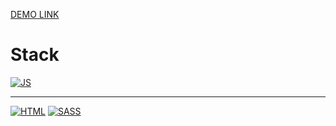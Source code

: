 [DEMO LINK](https://deniskakaka.github.io/js_2048_game/)

<h1>Stack</h1>

[![JS](https://skillicons.dev/icons?i=js)](https://developer.mozilla.org/en-US/docs/Web/JavaScript)<hr/>
[![HTML](https://skillicons.dev/icons?i=html)](https://developer.mozilla.org/en-US/docs/Web/HTML)
[![SASS](https://skillicons.dev/icons?i=sass)](https://sass-lang.com/documentation/)
